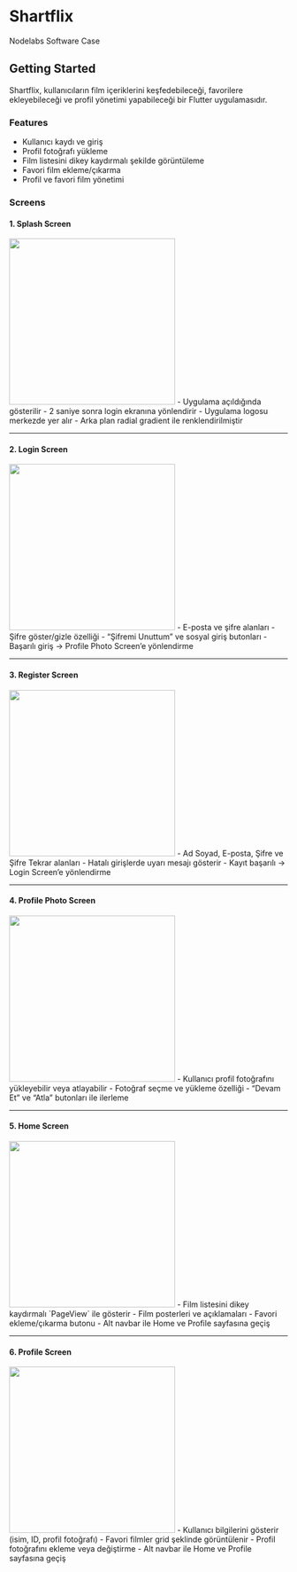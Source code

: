 # Shartflix

Nodelabs Software Case

## Getting Started

Shartflix, kullanıcıların film içeriklerini keşfedebileceği, favorilere ekleyebileceği ve profil yönetimi yapabileceği bir Flutter uygulamasıdır.

### Features

- Kullanıcı kaydı ve giriş
- Profil fotoğrafı yükleme
- Film listesini dikey kaydırmalı şekilde görüntüleme
- Favori film ekleme/çıkarma
- Profil ve favori film yönetimi

### Screens

#### 1. Splash Screen
<img src="https://github.com/user-attachments/assets/25624deb-0a0b-4294-9bfc-1b10fc2f852c" width="300"/>
- Uygulama açıldığında gösterilir
- 2 saniye sonra login ekranına yönlendirir
- Uygulama logosu merkezde yer alır
- Arka plan radial gradient ile renklendirilmiştir

---

#### 2. Login Screen
<img src="https://github.com/user-attachments/assets/6fe2801a-0edd-443f-b9a1-fbfa25e9430c" width="300"/>
- E-posta ve şifre alanları
- Şifre göster/gizle özelliği
- “Şifremi Unuttum” ve sosyal giriş butonları
- Başarılı giriş → Profile Photo Screen’e yönlendirme

---

#### 3. Register Screen
<img src="https://github.com/user-attachments/assets/42548c4e-0a23-4cb0-91ea-c7a535debdb6" width="300"/>
- Ad Soyad, E-posta, Şifre ve Şifre Tekrar alanları
- Hatalı girişlerde uyarı mesajı gösterir
- Kayıt başarılı → Login Screen’e yönlendirme

---

#### 4. Profile Photo Screen
<img src="https://github.com/user-attachments/assets/2adc11ec-1d02-4a75-b92e-8381b155c853" width="300"/>
- Kullanıcı profil fotoğrafını yükleyebilir veya atlayabilir
- Fotoğraf seçme ve yükleme özelliği
- “Devam Et” ve “Atla” butonları ile ilerleme

---

#### 5. Home Screen
<img src="https://github.com/user-attachments/assets/7dadc03f-7d5e-4958-a8ff-bcd560063b0d" width="300"/>
- Film listesini dikey kaydırmalı `PageView` ile gösterir
- Film posterleri ve açıklamaları
- Favori ekleme/çıkarma butonu
- Alt navbar ile Home ve Profile sayfasına geçiş

---

#### 6. Profile Screen
<img src="https://github.com/user-attachments/assets/166c0e18-f7ae-43a3-9532-ece392c4bda1" width="300"/>
- Kullanıcı bilgilerini gösterir (isim, ID, profil fotoğrafı)
- Favori filmler grid şeklinde görüntülenir
- Profil fotoğrafını ekleme veya değiştirme
- Alt navbar ile Home ve Profile sayfasına geçiş
